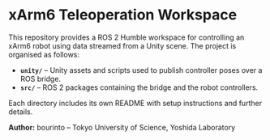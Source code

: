 # xArm6 Teleoperation Workspace

This repository provides a ROS 2 Humble workspace for controlling an xArm6 robot using data streamed from a Unity scene. The project is organised as follows:

- **`unity/`** – Unity assets and scripts used to publish controller poses over a ROS bridge.
- **`src/`** – ROS 2 packages containing the bridge and the robot controllers.

Each directory includes its own README with setup instructions and further details.

**Author:** bourinto – Tokyo University of Science, Yoshida Laboratory
